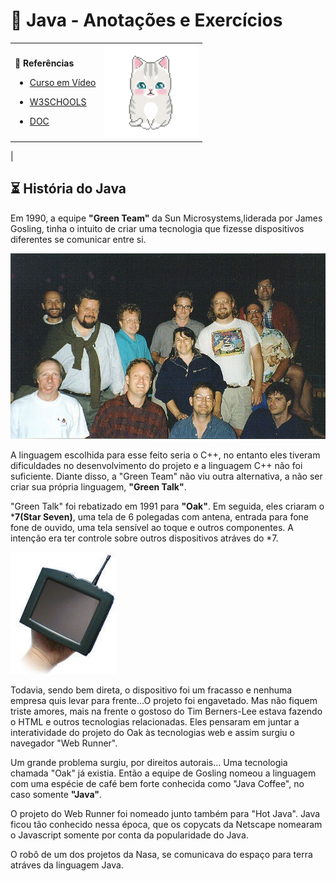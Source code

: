 # 📝  Java - Anotações e Exercícios

<table>
  <tr>
    <td>

💖 **Referências**

- [Curso em Vídeo](https://www.cursoemvideo.com)
- [W3SCHOOLS](https://www.w3schools.com)
- [DOC](https://docs.oracle.com/javase/tutorial/)

    </td>
    <td>
      <img src="readme-media/2.gif" width="150">
    </td>
  </tr>
</table> |

## ⏳ História do  Java

Em 1990, a equipe **"Green Team"** da Sun Microsystems,liderada por James Gosling, tinha o intuito de criar uma tecnologia que fizesse dispositivos diferentes se comunicar entre si.

![Green Team](readme-media/greenteam.jpg)


 A linguagem escolhida para esse feito seria o C++, no entanto eles tiveram dificuldades no desenvolvimento do projeto e a linguagem C++ não foi suficiente. Diante disso, a "Green Team" não viu outra alternativa, a não ser criar sua própria linguagem, **"Green Talk"**.
 
 "Green Talk" foi rebatizado em 1991 para **"Oak"**. Em seguida, eles criaram o ***7(Star Seven)**, uma tela de 6 polegadas com antena, entrada para fone fone de ouvido, uma tela sensível ao toque e outros componentes. A intenção era ter controle sobre outros dispositivos atráves do *7.
 
 ![Green Team](readme-media/starsev.jpg)
 
 Todavia, sendo bem direta, o dispositivo foi um fracasso e nenhuma empresa quis levar para frente...O projeto foi engavetado. Mas não fiquem triste amores, mais na frente o gostoso do Tim Berners-Lee estava fazendo o HTML e outros tecnologias relacionadas. Eles pensaram em juntar a interatividade do projeto do Oak às tecnologias web e assim surgiu o navegador "Web Runner".
 
 
 Um grande problema surgiu, por direitos autorais... Uma tecnologia chamada "Oak" já existia. Então a equipe de Gosling nomeou a linguagem com uma espécie de café bem forte conhecida como "Java Coffee", no caso somente **"Java"**.
 
 
 O projeto do Web Runner foi nomeado junto também para "Hot Java". Java ficou tão conhecido nessa época, que os copycats da Netscape nomearam o Javascript somente por conta da popularidade do Java. 
 
 
 O robô de um dos projetos da Nasa, se comunicava do espaço para terra atráves da linguagem Java. 
